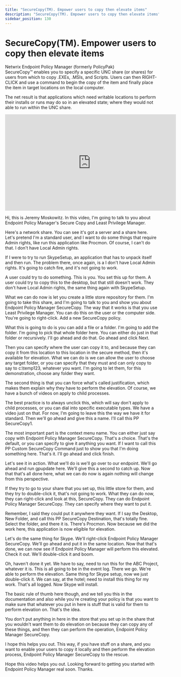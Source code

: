 ```yaml
---
title: "SecureCopy(TM). Empower users to copy then elevate items"
description: "SecureCopy(TM). Empower users to copy then elevate items"
sidebar_position: 130
---
```

# SecureCopy(TM). Empower users to copy then elevate items

Netwrix Endpoint Policy Manager (formerly PolicyPak) SecureCopy™ enables you to specify a specific
UNC share (or shares) for users from which to copy .EXEs, .MSIs, and Scripts. Users can then
RIGHT-CLICK and use a command to begin the copy of the item and finally place the item in target
locations on the local computer.

The net result is that applications which need writable locations to perform their installs or runs
may do so in an elevated state; where they would not able to run within the UNC share.

<iframe width="560" height="315" src="https://www.youtube.com/embed/bg--i4NtNxY" title="Endpoint Policy Manager Least Priv Manager: SecureCopy(TM). Empower users to copy then elevate items." frameborder="0" allow="accelerometer; autoplay; clipboard-write; encrypted-media; gyroscope; picture-in-picture; web-share" allowfullscreen="1"></iframe>

Hi, this is Jeremy Moskowitz. In this video, I'm going to talk to you about Endpoint Policy
Manager's Secure Copy and Least Privilege Manager.

Here's a network share. You can see it's got a server and a share here. Let's pretend I'm a standard
user, and I want to do some things that require Admin rights, like run this application like
Procmon. Of course, I can't do that. I don't have Local Admin rights.

If I were to try to run SkypeSetup, an application that has to unpack itself and then run. The
problem there, once again, is a I don't have Local Admin rights. It's going to catch fire, and it's
not going to work.

A user could try to do something. This is you. You set this up for them. A user could try to copy
this to the desktop, but that still doesn't work. They don't have Local Admin rights, the same thing
again with SkypeSetup.

What we can do now is let you create a little store repository for them. I'm going to take this
share, and I'm going to talk to you and show you about Endpoint Policy Manager SecureCopy. The way
that it works is that you use Least Privilege Manager. You can do this on the user or the computer
side. You're going to right-click. Add a new SecureCopy policy.

What this is going to do is you can add a file or a folder. I'm going to add the folder. I'm going
to pick that whole folder here. You can either do just in that folder or recursively. I'll go ahead
and do that. Go ahead and click Next.

Then you can specify where the user can copy it to, and because they can copy it from this location
to this location in the secure method, then it's available for elevation. What we can do is we can
allow the user to choose any target folder, or you can specify that they must and can only copy to
say to c:\temp123, whatever you want. I'm going to let them, for this demonstration, choose any
folder they want.

The second thing is that you can force what's called justification, which makes them explain why
they have to perform the elevation. Of course, we have a bunch of videos on apply to child
processes.

The best practice is to always unclick this, which will say don't apply to child processes, or you
can dial into specific executable types. We have a video just on that. For now, I'm going to leave
this the way we have it for standard. Then we'll go ahead and give this a name. I'll call this PP
SecureCopy1.

The most important part is the context menu name. You can either just say copy with Endpoint Policy
Manager SecureCopy. That's a choice. That's the default, or you can specify to give it anything you
want. If I want to call this PP Custom SecureCopy Command just to show you that I'm doing something
here. That's it. I'll go ahead and click finish.

Let's see it in action. What we'll do is we'll go over to our endpoint. We'll go ahead and run
gpupdate here. We'll give this a second to catch up. Now that that's all done here, what we can do
now is again nothing will change from this perspective.

If they try to go to your share that you set up, this little store for them, and they try to
double-click it, that's not going to work. What they can do now, they can right-click and look at
this, SecureCopy. They can do Endpoint Policy Manager SecureCopy. They can specify where they want
to put it.

Remember, I said they could put it anywhere they want. If I say the Desktop, New Folder, and call
this PP SecureCopy Destination, that's totally fine. Select the folder, and there it is. There's
Procmon. Now because we did the work here, this application is now eligible for elevation.

Let's do the same thing for Skype. We'll right-click Endpoint Policy Manager SecureCopy. We'll go
ahead and put it in the same location. Now that that's done, we can now see if Endpoint Policy
Manager will perform this elevated. Check it out. We'll double-click it and boom.

Oh, haven't done it yet. We have to say, need to run this for the ABC Project, whatever it is. This
is all going to be in the event log. There we go. We're able to perform the elevation. Same thing
for Skype setup, now we just double-click it. We can say, at the hotel; need to install this thing
for my work. That's all logged. Now Skype will install.

The basic rule of thumb here though, and we tell you this in the documentation and also while you're
creating your policy is that you want to make sure that whatever you put in here is stuff that is
valid for them to perform elevation on. That's the idea.

You don't put anything in here in the store that you set up in the share that you wouldn't want them
to do elevation on because they can copy any of these things, and then they can perform the
operation, Endpoint Policy Manager SecureCopy.

I hope this helps you out. This way, if you have stuff on a share, and you want to enable your users
to copy it locally and then perform the elevation process, Endpoint Policy Manager SecureCopy to the
rescue.

Hope this video helps you out. Looking forward to getting you started with Endpoint Policy Manager
real soon. Thanks.
